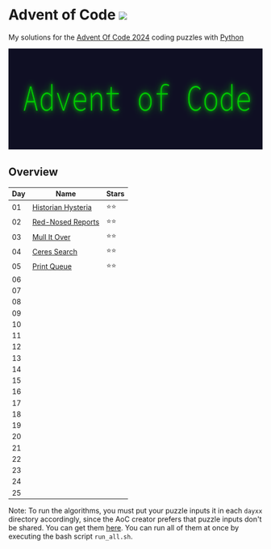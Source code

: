 # Advent of Code <img src="https://skillicons.dev/icons?i=python"/>
My solutions for the [Advent Of Code 2024](https://adventofcode.com/2024) coding puzzles with [Python](https://www.python.org/)

<img src="../header.png" height="200px"/>

## Overview
| Day | Name                                                             | Stars |
| --- | ---------------------------------------------------------------- | ----- |
| 01  | [Historian Hysteria](https://adventofcode.com/2024/day/1)        | ⭐⭐ |
| 02  | [Red-Nosed Reports](https://adventofcode.com/2024/day/2)         | ⭐⭐ |
| 03  | [Mull It Over](https://adventofcode.com/2024/day/3)              | ⭐⭐ |
| 04  | [Ceres Search](https://adventofcode.com/2024/day/4)              | ⭐⭐ |
| 05  | [Print Queue](https://adventofcode.com/2024/day/5)               | ⭐⭐ |
| 06  |                                                                  |       |
| 07  |                                                                  |       |
| 08  |                                                                  |       |
| 09  |                                                                  |       |
| 10  |                                                                  |       |
| 11  |                                                                  |       |
| 12  |                                                                  |       |
| 13  |                                                                  |       |
| 14  |                                                                  |       |
| 15  |                                                                  |       |
| 16  |                                                                  |       |
| 17  |                                                                  |       |
| 18  |                                                                  |       |
| 19  |                                                                  |       |
| 20  |                                                                  |       |
| 21  |                                                                  |       |
| 22  |                                                                  |       |
| 23  |                                                                  |       |
| 24  |                                                                  |       |
| 25  |                                                                  |       |

Note: To run the algorithms, you must put your puzzle inputs it in each ```dayxx``` directory accordingly, since the AoC creator prefers that puzzle inputs don't be shared. You can get them [here](https://adventofcode.com/2024). You can run all of them at once by executing the bash script ```run_all.sh```.
